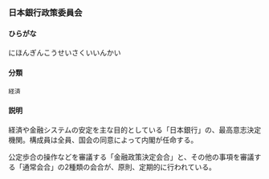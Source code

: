 <div style="display:none;">

## [あ行](securities-terms?id=あ行)
## [か行](securities-terms?id=か行)
## [さ行](securities-terms?id=さ行)
## [た行](securities-terms?id=た行)
## [な行](securities-terms?id=な行)

</div>

### 日本銀行政策委員会

#### ひらがな

にほんぎんこうせいさくいいんかい

#### 分類

`経済`

#### 説明

経済や金融システムの安定を主な目的としている「日本銀行」の、最高意志決定機関。構成員は全員、国会の同意によって内閣が任命する。
 
公定歩合の操作などを審議する「金融政策決定会合」と、その他の事項を審議する「通常会合」の2種類の会合が、原則、定期的に行われている。

<div style="display:none;">

## [は行](securities-terms?id=は行)
## [ま行](securities-terms?id=ま行)
## [や行](securities-terms?id=や行)
## [ら行](securities-terms?id=ら行)
## [わ行](securities-terms?id=わ行)
## [英数字・記号](securities-terms?id=英数字・記号)

</div>

